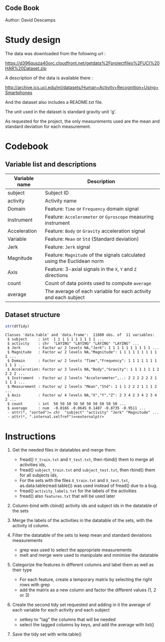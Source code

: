 ## Code Book

Author: David Descamps

Study design
============

The data was downloaded from the following url :

https://d396qusza40orc.cloudfront.net/getdata%2Fprojectfiles%2FUCI%20HAR%20Dataset.zip 

A description of the data is available there :

http://archive.ics.uci.edu/ml/datasets/Human+Activity+Recognition+Using+Smartphones

And the dataset also includes a README.txt file.

The unit used in the dataset is standard gravity unit 'g'.

As requested for the project, the only measurements used are the mean and standard deviation for each measurement.

Codebook
========

Variable list and descriptions
------------------------------

Variable name  | Description
---------------|------------
subject        | Subject ID
activity       | Activity name
Domain         | Feature: `Time` or `Frequency` domain signal
Instrument     | Feature: `Accelerometer` or `Gyroscope` measuring instrument
Acceleration   | Feature: `Body` or `Gravity` acceleration signal
Variable       | Feature: `Mean` or `Std` (Standard deviation)
Jerk           | Feature: `Jerk` signal
Magnitude      | Feature: `Magnitude` of the signals calculated using the Euclidean norm
Axis           | Feature: 3-axial signals in the `X`, `Y` and `Z` directions
count          | Count of data points used to compute `average`
average        | The average of each variable for each activity and each subject

Dataset structure
-----------------

```R
str(dtTidy)
```

```
Classes 'data.table' and 'data.frame':	11880 obs. of  11 variables:
 $ subject     : int  1 1 1 1 1 1 1 1 1 1 ...
 $ activity    : chr  "LAYING" "LAYING" "LAYING" "LAYING" ...
 $ Jerk        : Factor w/ 2 levels NA,"Jerk": 1 1 1 1 1 1 1 1 1 1 ...
 $ Magnitude   : Factor w/ 2 levels NA,"Magnitude": 1 1 1 1 1 1 1 1 1 1 ...
 $ Domain      : Factor w/ 2 levels "Time","Frequency": 1 1 1 1 1 1 1 1 1 1 ...
 $ Acceleration: Factor w/ 3 levels NA,"Body","Gravity": 1 1 1 1 1 1 2 2 2 2 ...
 $ Instrument  : Factor w/ 2 levels "Accelerometer",..: 2 2 2 2 2 2 1 1 1 1 ...
 $ Measurement : Factor w/ 2 levels "Mean","Std": 1 1 1 2 2 2 1 1 1 2 ...
 $ Axis        : Factor w/ 4 levels NA,"X","Y","Z": 2 3 4 2 3 4 2 3 4 2 ...
 $ count       : int  50 50 50 50 50 50 50 50 50 50 ...
 $ average     : num  -0.0166 -0.0645 0.1487 -0.8735 -0.9511 ...
 - attr(*, "sorted")= chr  "subject" "activity" "Jerk" "Magnitude" ...
 - attr(*, ".internal.selfref")=<externalptr> 
```

Instructions
============

1. Get the needed files in datatables and merge them:
	- fread() `Y_train.txt` and `Y_test.txt`, then rbind() them to merge all activities ids,
	- fread() `subject_train.txt` and `subject_test.txt`, then rbind() them for all subjects ids,
	- For the sets with the files `X_train.txt` and `X_test.txt`, as.data.table(read.table()) was used instead of fread() due to a bug.
	- fread() `activity_labels.txt` for the labels of the activities
	- fread() also `features.txt` that will be used later
	
2. Column-bind with cbind() activity ids and subject ids in the datatable of the sets
3. Merge the labels of the activities in the datatable of the sets, with the activity id column.
4. Filter the datatable of the sets to keep mean and standard deviations measurements
	- grep was used to select the appropriate measurements
	- melt and merge were used to manipulate and minimise the datatable
5. Categorize the features in different columns and label them as well as their type
	- For each feature, create a temporary matrix by selecting the right rows with grep
	- add the matrix as a new column and factor the different values (1, 2 or 3)
6. Create the second tidy set requested and adding in it the average of each variable for each activity and each subject
	- setkey to "tag" the columns that will be needed
	- select the tagged columns by keys, and add the average with list()
7. Save the tidy set with write.table()
	